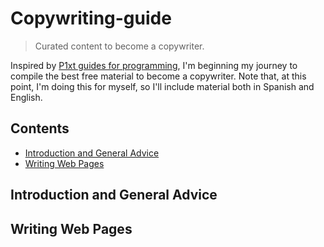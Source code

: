 # Copywriting-guide
> Curated content to become a copywriter.

Inspired by [P1xt guides for programming](https://github.com/P1xt/p1xt-guides), I'm beginning my journey to compile the best free material to become a copywriter.
Note that, at this point, I'm doing this for myself, so I'll include material both in Spanish and English.

## Contents

- [Introduction and General Advice](#Introduction-and-General-Advice)
- [Writing Web Pages](#Writing-Web-Pages)


## Introduction and General Advice

## Writing Web Pages
